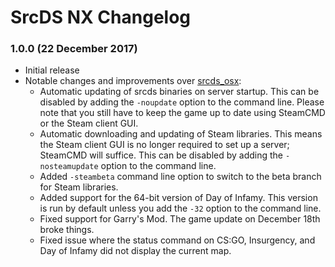 # SrcDS NX Changelog

### 1.0.0 (22 December 2017)
- Initial release
- Notable changes and improvements over [srcds_osx](https://github.com/TheDS/srcds_osx):
  * Automatic updating of srcds binaries on server startup. This can be disabled by adding
    the `-noupdate` option to the command line. Please note that you still have to keep
    the game up to date using SteamCMD or the Steam client GUI.
  * Automatic downloading and updating of Steam libraries. This means the Steam client GUI
    is no longer required to set up a server; SteamCMD will suffice. This can be disabled
    by adding the `-nosteamupdate` option to the command line.
  * Added `-steambeta` command line option to switch to the beta branch for Steam
    libraries.
  * Added support for the 64-bit version of Day of Infamy. This version is run by default
    unless you add the `-32` option to the command line.
  * Fixed support for Garry's Mod. The game update on December 18th broke things.
  * Fixed issue where the status command on CS:GO, Insurgency, and Day of Infamy did not
    display the current map.
